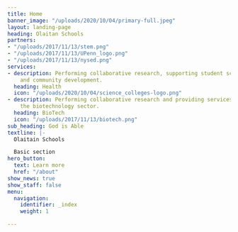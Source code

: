 ```yaml
---
title: Home
banner_image: "/uploads/2020/10/04/primary-full.jpeg"
layout: landing-page
heading: Olaitan Schools
partners:
- "/uploads/2017/11/13/stem.png"
- "/uploads/2017/11/13/UPenn_logo.png"
- "/uploads/2017/11/13/nysed.png"
services:
- description: Performing collaborative research, supporting student scientific growth
    and community development.
  heading: Health
  icon: "/uploads/2020/10/04/science_colleges-logo.png"
- description: Performing collaborative research and providing services to support
    the biotechnology sector.
  heading: BioTech
  icon: "/uploads/2017/11/13/biotech.png"
sub_heading: God is Able
textline: |-
  Olaitain Schools

  Basic section
hero_button:
  text: Learn more
  href: "/about"
show_news: true
show_staff: false
menu:
  navigation:
    identifier: _index
    weight: 1

---
```

